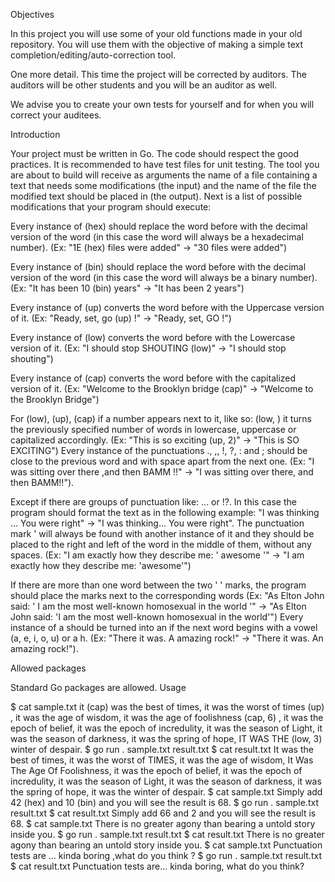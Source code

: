 Objectives

In this project you will use some of your old functions made in your old repository. You will use them with the objective of making a simple text completion/editing/auto-correction tool.

One more detail. This time the project will be corrected by auditors. The auditors will be other students and you will be an auditor as well.

We advise you to create your own tests for yourself and for when you will correct your auditees.

Introduction

Your project must be written in Go.
The code should respect the good practices.
It is recommended to have test files for unit testing.
The tool you are about to build will receive as arguments the name of a file containing a text that needs some modifications (the input) and the name of the file the modified text should be placed in (the output). Next is a list of possible modifications that your program should execute:

Every instance of (hex) should replace the word before with the decimal version of the word (in this case the word will always be a hexadecimal number). (Ex: "1E (hex) files were added" -> "30 files were added")

Every instance of (bin) should replace the word before with the decimal version of the word (in this case the word will always be a binary number). (Ex: "It has been 10 (bin) years" -> "It has been 2 years")

Every instance of (up) converts the word before with the Uppercase version of it. (Ex: "Ready, set, go (up) !" -> "Ready, set, GO !")

Every instance of (low) converts the word before with the Lowercase version of it. (Ex: "I should stop SHOUTING (low)" -> "I should stop shouting")

Every instance of (cap) converts the word before with the capitalized version of it. (Ex: "Welcome to the Brooklyn bridge (cap)" -> "Welcome to the Brooklyn Bridge")

For (low), (up), (cap) if a number appears next to it, like so: (low, <number>) it turns the previously specified number of words in lowercase, uppercase or capitalized accordingly. (Ex: "This is so exciting (up, 2)" -> "This is SO EXCITING")
Every instance of the punctuations ., ,, !, ?, : and ; should be close to the previous word and with space apart from the next one. (Ex: "I was sitting over there ,and then BAMM !!" -> "I was sitting over there, and then BAMM!!").

Except if there are groups of punctuation like: ... or !?. In this case the program should format the text as in the following example: "I was thinking ... You were right" -> "I was thinking... You were right".
The punctuation mark ' will always be found with another instance of it and they should be placed to the right and left of the word in the middle of them, without any spaces. (Ex: "I am exactly how they describe me: ' awesome '" -> "I am exactly how they describe me: 'awesome'")

If there are more than one word between the two ' ' marks, the program should place the marks next to the corresponding words (Ex: "As Elton John said: ' I am the most well-known homosexual in the world '" -> "As Elton John said: 'I am the most well-known homosexual in the world'")
Every instance of a should be turned into an if the next word begins with a vowel (a, e, i, o, u) or a h. (Ex: "There it was. A amazing rock!" -> "There it was. An amazing rock!").

Allowed packages

Standard Go packages are allowed.
Usage

$ cat sample.txt
it (cap) was the best of times, it was the worst of times (up) , it was the age of wisdom, it was the age of foolishness (cap, 6) , it was the epoch of belief, it was the epoch of incredulity, it was the season of Light, it was the season of darkness, it was the spring of hope, IT WAS THE (low, 3) winter of despair.
$ go run . sample.txt result.txt
$ cat result.txt
It was the best of times, it was the worst of TIMES, it was the age of wisdom, It Was The Age Of Foolishness, it was the epoch of belief, it was the epoch of incredulity, it was the season of Light, it was the season of darkness, it was the spring of hope, it was the winter of despair.
$ cat sample.txt
Simply add 42 (hex) and 10 (bin) and you will see the result is 68.
$ go run . sample.txt result.txt
$ cat result.txt
Simply add 66 and 2 and you will see the result is 68.
$ cat sample.txt
There is no greater agony than bearing a untold story inside you.
$ go run . sample.txt result.txt
$ cat result.txt
There is no greater agony than bearing an untold story inside you.
$ cat sample.txt
Punctuation tests are ... kinda boring ,what do you think ?
$ go run . sample.txt result.txt
$ cat result.txt
Punctuation tests are... kinda boring, what do you think?
